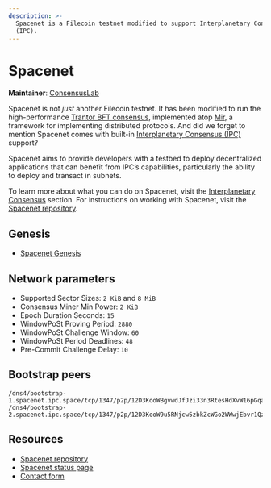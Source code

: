 ```yaml
---
description: >-
  Spacenet is a Filecoin testnet modified to support Interplanetary Consensus
  (IPC).
---
```


# Spacenet

**Maintainer**: [ConsensusLab](https://consensuslab.world)

Spacenet is not _just_ another Filecoin testnet. It has been modified to run the high-performance [Trantor BFT consensus](https://github.com/filecoin-project/mir/tree/main/pkg/trantor), implemented atop [Mir](https://github.com/filecoin-project/mir), a framework for implementing distributed protocols. And did we forget to mention Spacenet comes with built-in [Interplanetary Consensus (IPC)](../../basics/interplanetary-consensus/) support?

Spacenet aims to provide developers with a testbed to deploy decentralized applications that can benefit from IPC’s capabilities, particularly the ability to deploy and transact in subnets.

To learn more about what you can do on Spacenet, visit the [Interplanetary Consensus](../../basics/interplanetary-consensus/) section. For instructions on working with Spacenet, visit the [Spacenet repository](https://github.com/consensus-shipyard/spacenet).

## Genesis

* [Spacenet Genesis](https://github.com/consensus-shipyard/lotus/blob/spacenet/build/genesis/spacenet.car)

## Network parameters

* Supported Sector Sizes: `2 KiB` and `8 MiB`
* Consensus Miner Min Power: `2 KiB`
* Epoch Duration Seconds: `15`
* WindowPoSt Proving Period: `2880`
* WindowPoSt Challenge Window: `60`
* WindowPoSt Period Deadlines: `48`
* Pre-Commit Challenge Delay: `10`

## Bootstrap peers

```plaintext
/dns4/bootstrap-1.spacenet.ipc.space/tcp/1347/p2p/12D3KooWBgvwdJfJzi33n3RtesHdXvW16pGqaVgzD2WCijxvwEp1
/dns4/bootstrap-2.spacenet.ipc.space/tcp/1347/p2p/12D3KooW9u5RNjcw5zbkZcWGo2WWwjEbvr1Qz7sTs9GpxNw5xNzC
```

## Resources

* [Spacenet repository](https://github.com/consensus-shipyard/spacenet)
* [Spacenet status page](https://spacenet.statuspage.io/)
* [Contact form](https://docs.google.com/forms/d/1O3\_kHb2WJhil9sqXOxgGGGsqkAA61J1rKMfnb5os5yo/edit)
